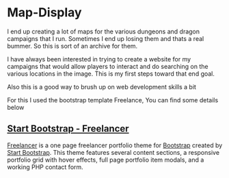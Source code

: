 # Map-Display
I end up creating a lot of maps for the various dungeons and dragon campaigns that I run. Sometimes I end up losing them and thats a real bummer. So this is sort of an archive for them.

I have always been interested in trying to create a website for my campaigns that would allow players to interact and do searching on the various locations in the image. This is my first steps toward that end goal.

Also this is a good way to brush up on web development skills a bit

For this I used the bootstrap template Freelance, You can find some details below

## [Start Bootstrap - Freelancer](https://startbootstrap.com/template-overviews/freelancer/)

[Freelancer](http://startbootstrap.com/template-overviews/freelancer/) is a one page freelancer portfolio theme for [Bootstrap](http://getbootstrap.com/) created by [Start Bootstrap](http://startbootstrap.com/). This theme features several content sections, a responsive portfolio grid with hover effects, full page portfolio item modals, and a working PHP contact form.


